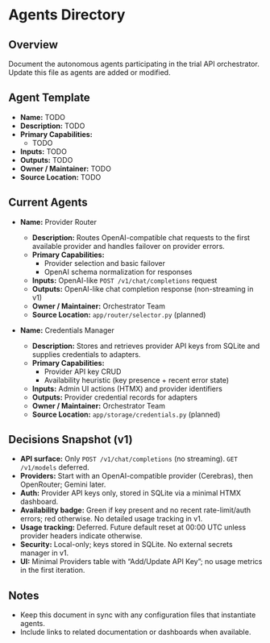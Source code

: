 # Agents Directory

## Overview
Document the autonomous agents participating in the trial API orchestrator. Update this file as agents are added or modified.

## Agent Template
- **Name:** TODO
- **Description:** TODO
- **Primary Capabilities:**
  - TODO
- **Inputs:** TODO
- **Outputs:** TODO
- **Owner / Maintainer:** TODO
- **Source Location:** TODO

## Current Agents

- **Name:** Provider Router
  - **Description:** Routes OpenAI-compatible chat requests to the first available provider and handles failover on provider errors.
  - **Primary Capabilities:**
    - Provider selection and basic failover
    - OpenAI schema normalization for responses
  - **Inputs:** OpenAI-like `POST /v1/chat/completions` request
  - **Outputs:** OpenAI-like chat completion response (non-streaming in v1)
  - **Owner / Maintainer:** Orchestrator Team
  - **Source Location:** `app/router/selector.py` (planned)

- **Name:** Credentials Manager
  - **Description:** Stores and retrieves provider API keys from SQLite and supplies credentials to adapters.
  - **Primary Capabilities:**
    - Provider API key CRUD
    - Availability heuristic (key presence + recent error state)
  - **Inputs:** Admin UI actions (HTMX) and provider identifiers
  - **Outputs:** Provider credential records for adapters
  - **Owner / Maintainer:** Orchestrator Team
  - **Source Location:** `app/storage/credentials.py` (planned)

## Decisions Snapshot (v1)
- **API surface:** Only `POST /v1/chat/completions` (no streaming). `GET /v1/models` deferred.
- **Providers:** Start with an OpenAI-compatible provider (Cerebras), then OpenRouter; Gemini later.
- **Auth:** Provider API keys only, stored in SQLite via a minimal HTMX dashboard.
- **Availability badge:** Green if key present and no recent rate-limit/auth errors; red otherwise. No detailed usage tracking in v1.
- **Usage tracking:** Deferred. Future default reset at 00:00 UTC unless provider headers indicate otherwise.
- **Security:** Local-only; keys stored in SQLite. No external secrets manager in v1.
- **UI:** Minimal Providers table with “Add/Update API Key”; no usage metrics in the first iteration.

## Notes
- Keep this document in sync with any configuration files that instantiate agents.
- Include links to related documentation or dashboards when available.
